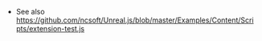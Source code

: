 * See also https://github.com/ncsoft/Unreal.js/blob/master/Examples/Content/Scripts/extension-test.js